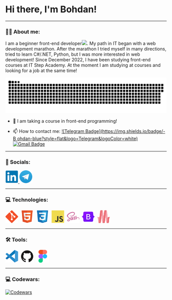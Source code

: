 # Hi there, I'm Bohdan!

---

### :man_technologist: About me:

I am a beginner front-end developer<img src="https://media.giphy.com/media/WUlplcMpOCEmTGBtBW/giphy.gif" width="30px">. My path in IT began with a web development marathon. After the marathon I tried myself in many directions, tried to learn C#/.NET, Python, but I was more interested in web development! Since December 2022, I have been studying front-end courses at IT Step Academy. At the moment I am studying at courses and looking for a job at the same time!

<p align="center">
 <img width="600" src="assets/github-snake.svg" alt="snake"/>
</p>

- :seedling: I am taking a course in front-end programming!

- :mailbox: How to contact me: [![Telegram Badge](https://img.shields.io/badge/-B ohdan-blue?style=flat&logo=Telegram&logoColor=white)](https://t.me/b_o_s_ik)
  [![Gmail Badge](https://img.shields.io/badge/-Gmail-red?style=flat&logo=Gmail&logoColor=white)](mailto:elsetech133718@gmail.com)

---

### 🤝 Socials:

  <div id="badges">
    <a href="https://www.linkedin.com/in/bohdan-boliubash-1b5b29279" target="_blank">
      <img src="./assets/icons/linkedin-original.svg" width="40" height="40" alt="LinkedIn" />
    </a>
    <a href="https://t.me/b_o_s_ik" target="_blank">
      <img src="./assets/icons/telegram-original.webp" width="40" height="40" alt="Telegram" />
    </a>
  </div>

---

### 💻 Technologies:

<div>
  <img src="./assets/icons/git-original.svg" title="Git" alt="Git" width="40" height="40"/>&nbsp;
  <img src="./assets/icons/html5-original.svg" title="HTML5" alt="HTML5" width="40" height="40"/>&nbsp;
  <img src="./assets/icons/css3-original.svg" title="CSS" alt="CSS" width="40" height="40"/>&nbsp;
  <img src="./assets/icons/javascript-original.svg" title="JavaScript" alt="JavaScript" width="40" height="40"/>&nbsp;
  <img src="./assets/icons/sass-original.svg" title="SASS/SCSS" alt="SASS/SCSS" width="40" height="40"/>&nbsp;
  <img src="./assets/icons/bootstrap-original.svg " title="Bootstrap" alt="Bootstrap" width="40" height="40"/>&nbsp;
  <img src="./assets/icons/materialize-original.svg" title="Materialize" alt="Materialize" width="40" height="40"/>&nbsp;
</div>

---

### 🛠 Tools:

<div>
  <img src="./assets/icons/vscode-original.svg" title="VSCode" alt="VSCode" width="40" height="40"/>&nbsp;
  <img src="./assets/icons/github-original.svg" title="GitHub" alt="GitHub" width="40" height="40"/>&nbsp;
  <img src="./assets/icons/figma-original.svg" title="Figma" alt="Figma" width="40" height="40"/>&nbsp;
</div>

---

### 💻 Codewars:

<a href="https://www.codewars.com/users/Bohdan-007" target="_blank">
      <img src="https://www.codewars.com/users/Bohdan-007/badges/large" width="500" height="50" alt="Codewars" />
</a>
